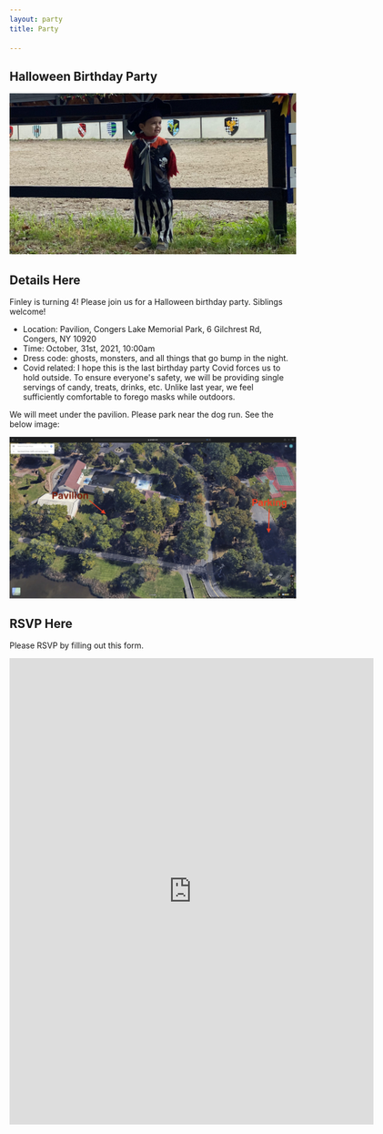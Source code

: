 ```yaml
---
layout: party
title: Party

--- 
```


## Halloween Birthday Party

![image](pirate.jpeg)

## Details Here
Finley is turning 4! Please join us for a Halloween birthday party. Siblings welcome!

+ Location: Pavilion, Congers Lake Memorial Park, 6 Gilchrest Rd, Congers, NY 10920
+ Time: October, 31st, 2021, 10:00am
+ Dress code: ghosts, monsters, and all things that go bump in the night. 
+ Covid related: I hope this is the last birthday party Covid forces us to hold outside. To ensure everyone's safety, we will be providing single servings of candy, treats, drinks, etc. Unlike last year, we feel sufficiently comfortable to forego masks while outdoors. 

We will meet under the pavilion. Please park near the dog run. See the below image: 

![image](pavilion.jpeg) 


## RSVP Here

Please RSVP by filling out this form. 

<iframe src="https://docs.google.com/forms/d/e/1FAIpQLSe6ZwaeelqjvV0I8gYcGVOU61U83dM81ZGeT5cV4KoXjev-Bw/viewform?embedded=true" width="640" height="820" frameborder="0" marginheight="0" marginwidth="0">Loading…</iframe>

